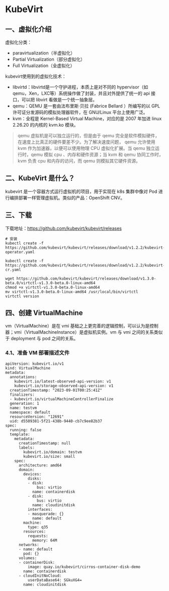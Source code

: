 # KubeVirt

## 一、虚拟化介绍

虚拟化分类：

- paravirtualization（半虚拟化）
- Partial Virtualization（部分虚拟化）
- Full Virtualization（全虚拟化）

kubevirt使用到的虚拟化技术：

- libvirtd：libvirtd是一个守护进程，本质上是对不同的 hypervisor（如qemu，Xen，LXC等）系统操作做了封装，并且对外提供了统一的 api 接口，可以把 libvirt 看做是一个统一抽象层。
- qemu：QEMU 是一套由法布里斯·贝拉 (Fabrice Bellard ）所编写的以 GPL 许可证分发源码的模拟处理器软件，在 GNU/Linux 平台上使用广泛。
- kvm：全程是 Kernel-Based Virtual Machine，对应的是 2007 年加进 linux 2.26.20 的内核的 kvm.ko 模块。

> qemu 虚拟机是可以独立运行的，但是由于 qemu 完全是软件模拟硬件，在速度上比真正的硬件要差不少。为了解决速度问题， qemu 允许使用 kvm 作为加速器，以便可以使用物理 CPU 虚拟化扩展。当 qemu 独立运行时，qemu 模拟 cpu 、内存和硬件资源；当 kvm 和 qemu 协同工作时， kvm 负责 cpu 和内存的访问，而 qemu 则模拟其它硬件资源。

## 二、KubeVirt 是什么？

kubevirt 是一个容器方式运行虚拟机的项目，用于实现在 k8s 集群中像对 Pod 进行编排部署一样管理虚拟机。类似的产品：OpenShift CNV。



## 三、下载

下载地址：https://github.com/kubevirt/kubevirt/releases

~~~shell
# 安装
kubectl create -f https://github.com/kubevirt/kubevirt/releases/download/v1.2.2/kubevirt-operator.yaml

kubectl create -f https://github.com/kubevirt/kubevirt/releases/download/v1.2.2/kubevirt-cr.yaml

wget https://github.com/kubevirt/kubevirt/releases/download/v1.3.0-beta.0/virtctl-v1.3.0-beta.0-linux-amd64
chmod +x virtctl-v1.3.0-beta.0-linux-amd64
mv virtctl-v1.3.0-beta.0-linux-amd64 /usr/local/bin/virtctl
virtctl version
~~~



## 四、创建 VirtualMachine

vm（VirtualMachine）是在 vmi 基础之上更完善的逻辑控制，可以认为是控制器；vmi（VirtualMachineInstance）是虚拟机实例。vm 与 vmi 之间的关系类似于 deployment 与 pod 之间的关系。

### 4.1、准备 VM 部署描述文件

~~~shell
apiVersion: kubevirt.io/v1
kind: VirtualMachine
metadata:
  annotations:
    kubevirt.io/latest-observed-api-version: v1
    kubevirt.io/storage-observed-api-version: v1
  creationTimestamp: "2023-09-01T00:25:41Z"
  finalizers:
  - kubevirt.io/virtualMachineControllerFinalize
  generation: 1
  name: testvm
  namespace: default
  resourceVersion: "12691"
  uid: d5509381-5f21-438b-9440-cb7c9ee82b37
spec:
  running: false
  template:
    metadata:
      creationTimestamp: null
      labels:
        kubevirt.io/domain: testvm
        kubevirt.io/size: small
    spec:
      architecture: amd64
      domain:
        devices:
          disks:
          - disk:
              bus: virtio
            name: containerdisk
          - disk:
              bus: virtio
            name: cloudinitdisk
          interfaces:
          - masquerade: {}
            name: default
        machine:
          type: q35
        resources:
          requests:
            memory: 64M
      networks:
      - name: default
        pod: {}
      volumes:
      - containerDisk:
          image: quay.io/kubevirt/cirros-container-disk-demo
        name: containerdisk
      - cloudInitNoCloud:
          userDataBase64: SGkuXG4=
        name: cloudinitdisk
~~~



